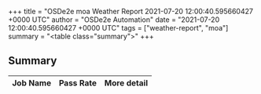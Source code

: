 +++
title = "OSDe2e moa Weather Report 2021-07-20 12:00:40.595660427 +0000 UTC"
author = "OSDe2e Automation"
date = "2021-07-20 12:00:40.595660427 +0000 UTC"
tags = ["weather-report", "moa"]
summary = "<table class=\"summary\"></table>"
+++
## Summary

| Job Name | Pass Rate | More detail |
|----------|-----------|-------------|




